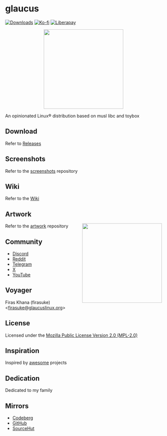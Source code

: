 # glaucus
[![Downloads](
https://img.shields.io/github/downloads/glaucuslinux/glaucus/total.svg)](
https://github.com/glaucuslinux/glaucus/releases)
[![Ko-fi](https://ko-fi.com/img/githubbutton_sm.svg)](
https://ko-fi.com/glaucuslinux)
[![Liberapay](
https://img.shields.io/liberapay/patrons/glaucuslinux.svg?logo=liberapay)](
https://liberapay.com/glaucuslinux)

<p align=center><img
src='https://github.com/glaucuslinux/artwork/raw/main/Andy Cuccaro/Logo/glaucus-logo-white-bg.png'
height=256 width=256></p>

An opinionated Linux® distribution based on musl libc and toybox

## Download
Refer to [Releases](https://github.com/glaucuslinux/glaucus/releases)

## Screenshots
Refer to the [screenshots](https://github.com/glaucuslinux/screenshots)
repository

## Wiki
Refer to the [Wiki](https://wiki.glaucuslinux.org/)

## Artwork
<img
src='https://github.com/glaucuslinux/artwork/raw/main/Andy Cuccaro/Sketches/Tux-Puffy-glaucus.jpg'
align=right height=256 width=256>

Refer to the [artwork](https://github.com/glaucuslinux/artwork) repository

## Community
- [Discord](https://discord.gg/nDKNmNc)
- [Reddit](https://reddit.com/r/glaucus)
- [Telegram](https://t.me/glaucuslinux)
- [X](https://x.com/glaucuslinux)
- [YouTube](https://youtube.com/@glaucuslinux)

## Voyager
Firas Khana (firasuke) <[firasuke@glaucuslinux.org](
mailto:firasuke@glaucuslinux.org)>

## License
Licensed under the [Mozilla Public License Version 2.0
(MPL-2.0)](https://mozilla.org/MPL/2.0/)

## Inspiration
Inspired by [awesome](https://github.com/firasuke/awesome) projects

## Dedication
Dedicated to my family

## Mirrors
- [Codeberg](https://codeberg.org/glaucuslinux/glaucus)
- [GitHub](https://github.com/glaucuslinux/glaucus)
- [SourceHut](https://git.sr.ht/~glaucuslinux/glaucus)
